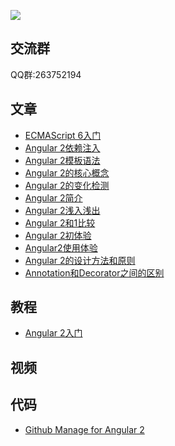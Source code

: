 ![](https://angular.io/resources/images/logos/standard/shield-large@2x.png)

交流群
---------
QQ群:263752194

文章
---------
* [ECMAScript 6入门](http://es6.ruanyifeng.com/)
* [Angular 2依赖注入](http://kittencup.com/javascript/2015/07/23/Angular%202%E4%B8%AD%E7%9A%84%E4%BE%9D%E8%B5%96%E6%B3%A8%E5%85%A5.html)
* [Angular 2模板语法](http://kittencup.com/javascript/2015/07/20/Angular%202%E6%A8%A1%E6%9D%BF%E8%AF%AD%E6%B3%95.html)
* [Angular 2的核心概念](http://kittencup.com/javascript/2015/07/17/Angular%202%E7%9A%84%E6%A0%B8%E5%BF%83%E6%A6%82%E5%BF%B5.html)
* [Angular 2的变化检测](http://kittencup.com/javascript/2015/07/18/Angular%202%E7%9A%84%E5%8F%98%E5%8C%96%E6%A3%80%E6%B5%8B.html)
* [Angular 2简介](http://zhuanlan.zhihu.com/FrontendMagazine/20058966)
* [Angular 2浅入浅出](http://segmentfault.com/a/1190000002637529)
* [Angular 2和1比较](http://www.html-js.com/article/AngularJS-mass-Angular-2-and-1x-comparison)
* [Angular 2初体验](http://www.reqianduan.com/2758.html)
* [Angular2使用体验](http://web.jobbole.com/83017/)
* [Angular 2的设计方法和原则](http://blog.jobbole.com/63264/)
* [Annotation和Decorator之间的区别](http://kittencup.com/javascript/2015/08/05/Annotation%E5%92%8CDecorator%E4%B9%8B%E9%97%B4%E7%9A%84%E5%8C%BA%E5%88%AB.html)


教程
---------
* [Angular 2入门](http://www.hubwiz.com/course/5599d367a164dd0d75929c76/)

视频
---------

代码
---------
* [Github Manage for Angular 2](https://github.com/kittencup/angular2-github-manage)

